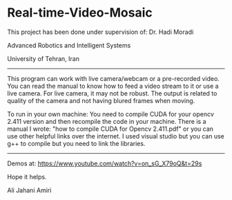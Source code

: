 # Real-time-Video-Mosaic

This project has been done under supervision of: Dr. Hadi Moradi

Advanced Robotics and Intelligent Systems

University of Tehran, Iran
____________________

This program can work with live camera/webcam or a pre-recorded video. You can read the manual to know how to feed a video stream to it or use a live camera. For live camera, it may not be robust. The output is related to quality of the camera and not having blured frames when moving.

To run in your own machine:
You need to compile CUDA for your opencv 2.411 version and then recompile the code in your machine.
There is a manual I wrote: "how to compile CUDA for Opencv 2.411.pdf" or you can use other helpful links over the internet.
I used visual studio but you can use g++ to compile but you need to link the libraries.
__________
Demos at:
https://www.youtube.com/watch?v=on_sG_X79oQ&t=29s

Hope it helps.

Ali Jahani Amiri
